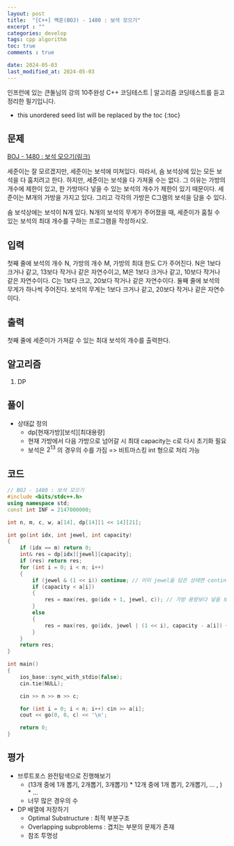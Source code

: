 ```yaml
---
layout: post
title:  "[C++] 백준(BOJ) - 1480 : 보석 모으기"
excerpt : ""
categories: develop
tags: cpp algorithm
toc: true
comments : true

date: 2024-05-03
last_modified_at: 2024-05-03
---
```

> <span style="font-size: 80%">
인프런에 있는 큰돌님의 강의 10주완성 C++ 코딩테스트 | 알고리즘 코딩테스트를 듣고 정리한 필기입니다.</span>

<!--more-->

* this unordered seed list will be replaced by the toc
{:toc}

## 문제 

[BOJ - 1480 : 보석 모으기(링크)](https://www.acmicpc.net/problem/1480)

세준이는 잘 모르겠지만, 세준이는 보석에 미쳐있다. 따라서, 숌 보석상에 있는 모든 보석을 다 훔치려고 한다. 하지만, 세준이는 보석을 다 가져올 수는 없다. 그 이유는 가방의 개수에 제한이 있고, 한 가방마다 넣을 수 있는 보석의 개수가 제한이 있기 때문이다. 세준이는 M개의 가방을 가지고 있다. 그리고 각각의 가방은 C그램의 보석을 담을 수 있다.

숌 보석상에는 보석이 N개 있다. N개의 보석의 무게가 주어졌을 때, 세준이가 훔칠 수 있는 보석의 최대 개수를 구하는 프로그램을 작성하시오.

## 입력
첫째 줄에 보석의 개수 N, 가방의 개수 M, 가방의 최대 한도 C가 주어진다. N은 1보다 크거나 같고, 13보다 작거나 같은 자연수이고, M은 1보다 크거나 같고, 10보다 작거나 같은 자연수이다. C는 1보다 크고, 20보다 작거나 같은 자연수이다. 둘째 줄에 보석의 무게가 하나씩 주어진다. 보석의 무게는 1보다 크거나 같고, 20보다 작거나 같은 자연수이다.


## 출력
첫째 줄에 세준이가 가져갈 수 있는 최대 보석의 개수를 출력한다.


## 알고리즘
1. DP

## 풀이
- 상태값 정의
  - dp[현재가방][보석][최대용량]
  - 현재 가방에서 다음 가방으로 넘어갈 시 최대 capacity는 c로 다시 초기화 필요
  - 보석은 $2^{13}$ 의 경우의 수를 가짐 => 비트마스킹 int 형으로 처리 가능

## 코드
```cpp
// BOJ - 1480 : 보석 모으기
#include <bits/stdc++.h>
using namespace std;
const int INF = 2147000000;

int n, m, c, w, a[14], dp[14][1 << 14][21];

int go(int idx, int jewel, int capacity)
{
	if (idx == m) return 0;
	int& res = dp[idx][jewel][capacity];
	if (res) return res;
	for (int i = 0; i < n; i++)
	{
		if (jewel & (1 << i)) continue; // 이미 jewel을 담은 상태면 continue
		if (capacity < a[i])
		{
			res = max(res, go(idx + 1, jewel, c)); // 가방 용량보다 넣을 보석의 크기가 클 때 (보석 넣기 불가)
		}
		else
		{
			res = max(res, go(idx, jewel | (1 << i), capacity - a[i]) + 1); // 보석 넣기 가능할 때
		}
	}
	return res;
}

int main()
{
	ios_base::sync_with_stdio(false);
	cin.tie(NULL);

	cin >> n >> m >> c;

	for (int i = 0; i < n; i++) cin >> a[i];
	cout << go(0, 0, c) << '\n';

	return 0;
}
```

## 평가  
- 브루트포스 완전탐색으로 진행해보기
  - (13개 중에 1개 뽑기, 2개뽑기, 3개뽑기) * 12개 중에 1개 뽑기, 2개뽑기, ... , ) * ...
  - 너무 많은 경우의 수
- DP 배열에 저장하기
  - Optimal Substructure : 최적 부분구조
  - Overlapping subproblems : 겹치는 부분의 문제가 존재
  - 참조 투명성